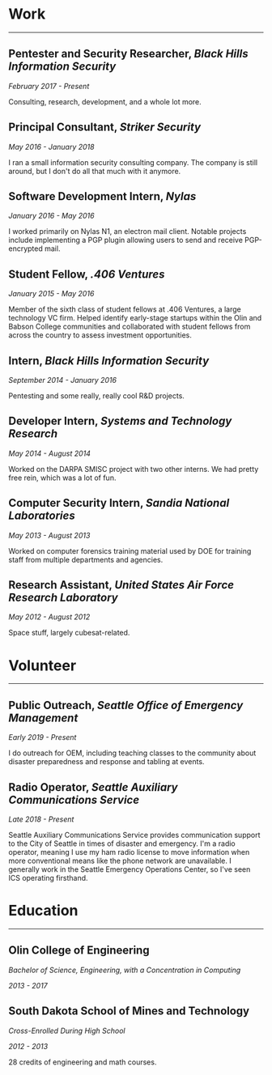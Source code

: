 # Work

<hr>

## Pentester and Security Researcher, _Black Hills Information Security_

_February 2017 - Present_

Consulting, research, development, and a whole lot more.

## Principal Consultant, _Striker Security_

_May 2016 - January 2018_

I ran a small information security consulting company. The company is still around, but I don't do all that much with it anymore.

## Software Development Intern, _Nylas_

_January 2016 - May 2016_

I worked primarily on Nylas N1, an electron mail client. Notable projects include implementing a PGP plugin allowing users to send and receive PGP-encrypted mail.

## Student Fellow, _.406 Ventures_

_January 2015 - May 2016_

Member of the sixth class of student fellows at .406 Ventures, a large technology VC firm. Helped identify early-stage startups within the Olin and Babson College communities and collaborated with student fellows from across the country to assess investment opportunities.

## Intern, _Black Hills Information Security_

_September 2014 - January 2016_

Pentesting and some really, really cool R&D projects.

## Developer Intern, _Systems and Technology Research_

_May 2014 - August 2014_

Worked on the DARPA SMISC project with two other interns. We had pretty free rein, which was a lot of fun.

## Computer Security Intern, _Sandia National Laboratories_

_May 2013 - August 2013_

Worked on computer forensics training material used by DOE for training staff from multiple departments and agencies.

## Research Assistant, _United States Air Force Research Laboratory_

_May 2012 - August 2012_

Space stuff, largely cubesat-related.


# Volunteer

<hr>

## Public Outreach, _Seattle Office of Emergency Management_

_Early 2019 - Present_

I do outreach for OEM, including teaching classes to the community about disaster preparedness and response and tabling at events.

## Radio Operator, _Seattle Auxiliary Communications Service_

_Late 2018 - Present_

Seattle Auxiliary Communications Service provides communication support to the City of Seattle in times of disaster and emergency. I'm a radio operator, meaning I use my ham radio license to move information when more conventional means like the phone network are unavailable. I generally work in the Seattle Emergency Operations Center, so I've seen ICS operating firsthand.


# Education

<hr>

## Olin College of Engineering

_Bachelor of Science, Engineering, with a Concentration in Computing_

_2013 - 2017_

## South Dakota School of Mines and Technology

_Cross-Enrolled During High School_

_2012 - 2013_

28 credits of engineering and math courses.
